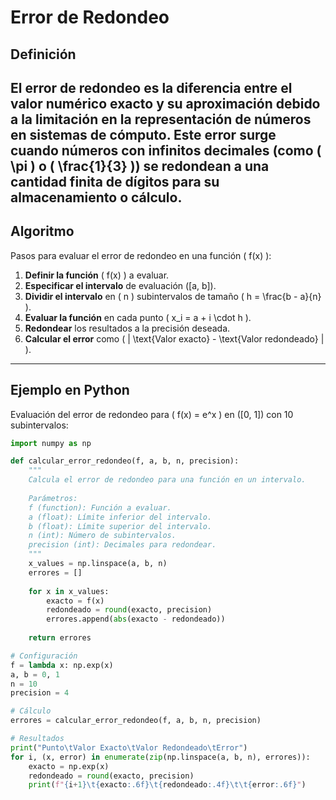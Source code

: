 # Error de Redondeo
## Definición
El **error de redondeo** es la diferencia entre el valor numérico exacto y su aproximación debido a la limitación en la representación de números en sistemas de cómputo. Este error surge cuando números con infinitos decimales (como \( \pi \) o \( \frac{1}{3} \)) se redondean a una cantidad finita de dígitos para su almacenamiento o cálculo.  
---

## Algoritmo  
Pasos para evaluar el error de redondeo en una función \( f(x) \):  
1. **Definir la función** \( f(x) \) a evaluar.  
2. **Especificar el intervalo** de evaluación \([a, b]\).  
3. **Dividir el intervalo** en \( n \) subintervalos de tamaño \( h = \frac{b - a}{n} \).  
4. **Evaluar la función** en cada punto \( x_i = a + i \cdot h \).  
5. **Redondear** los resultados a la precisión deseada.  
6. **Calcular el error** como \( | \text{Valor exacto} - \text{Valor redondeado} | \).  
---

## Ejemplo en Python  
Evaluación del error de redondeo para \( f(x) = e^x \) en \([0, 1]\) con 10 subintervalos:  

```python
import numpy as np

def calcular_error_redondeo(f, a, b, n, precision):
    """
    Calcula el error de redondeo para una función en un intervalo.
    
    Parámetros:
    f (function): Función a evaluar.
    a (float): Límite inferior del intervalo.
    b (float): Límite superior del intervalo.
    n (int): Número de subintervalos.
    precision (int): Decimales para redondear.
    """
    x_values = np.linspace(a, b, n)
    errores = []
    
    for x in x_values:
        exacto = f(x)
        redondeado = round(exacto, precision)
        errores.append(abs(exacto - redondeado))
    
    return errores

# Configuración
f = lambda x: np.exp(x)
a, b = 0, 1
n = 10
precision = 4

# Cálculo
errores = calcular_error_redondeo(f, a, b, n, precision)

# Resultados
print("Punto\tValor Exacto\tValor Redondeado\tError")
for i, (x, error) in enumerate(zip(np.linspace(a, b, n), errores)):
    exacto = np.exp(x)
    redondeado = round(exacto, precision)
    print(f"{i+1}\t{exacto:.6f}\t{redondeado:.4f}\t\t{error:.6f}")
